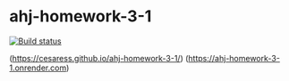 # ahj-homework-3-1

[![Build status](https://ci.appveyor.com/api/projects/status/0qwd5ktbrbfolpj8?svg=true)](https://ci.appveyor.com/project/Cesaress/ahj-homework-3-1)

(https://cesaress.github.io/ahj-homework-3-1/)
(https://ahj-homework-3-1.onrender.com)
